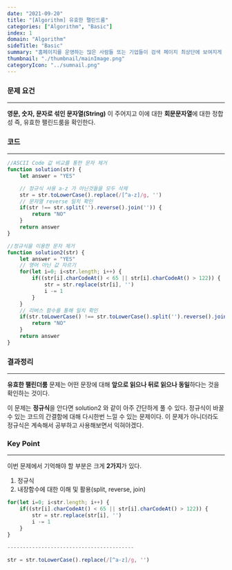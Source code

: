 ```yaml
---
date: "2021-09-20"
title: "[Algorithm] 유효한 팰린드룸"
categories: ["Algorithm", "Basic"]
index: 1
domain: "Algorithm"
sideTitle: "Basic"
summary: "홈페이지를 운영하는 많은 사람들 또는 기업들이 검색 페이지 최상단에 보여지게 하기 위해 어떤 최적화 작업을 하는지 알아보자."
thumbnail: "./thumbnail/mainImage.png"
categoryIcon: "../sumnail.png"
---
```


### 문제 요건
***
**영문, 숫자, 문자로 섞인 문자열(String)** 이 주어지고 이에 대한 **회문문자열**에 대한 정합성 즉, 유효한 팰린드룸을 확인한다.

### 코드
***

```javascript
//ASCII Code 값 비교를 통한 문자 제거
function solution(str) {
    let answer = "YES"

    // 정규식 사용 a-z 가 아닌것들을 모두 삭제
    str = str.toLowerCase().replace(/[^a-z]/g, '')
    // 문자열 reverse 일치 확인
    if(str !== str.split('').reverse().join('')) {
        return "NO"
    }
    return answer
}

```

```javascript
//정규식을 이용한 문자 제거
function solution2(str) {
    let answer = "YES"
    // 영어 아닌 값 자르기
    for(let i=0; i<str.length; i++) {
        if((str[i].charCodeAt() < 65 || str[i].charCodeAt() > 122)) {
            str = str.replace(str[i], '')
            i -= 1
        }
    }
    // 리버스 함수를 통해 일치 확인
    if(str.toLowerCase() !== str.toLowerCase().split('').reverse().join('')) {
        return "NO"
    }
    return answer
}

```

### 결과정리
***

**유효한 팰린더룸** 문제는 어떤 문장에 대해 **앞으로 읽으나 뒤로 읽으나 동일**하다는 것을 확인하는 것이다.

이 문제는 **정규식**을 안다면 solution2 와 같이 아주 간단하게 풀 수 있다.
정규식이 바꿀 수 있는 코드의 간결함에 대해 다시한번 느낄 수 있는 문제이다.
이 문제가 아니더라도 정규식은 계속해서 공부하고 사용해보면서 익혀야겠다.

### Key Point
***

이번 문제에서 기억해야 할 부분은 크게 **2가지**가 있다.

1. 정규식
2. 내장함수에 대한 이해 및 활용(split, reverse, join)
   
```javascript
for(let i=0; i<str.length; i++) {
    if((str[i].charCodeAt() < 65 || str[i].charCodeAt() > 122)) {
        str = str.replace(str[i], '')
        i -= 1
    }
}

-----------------------------------------

str = str.toLowerCase().replace(/[^a-z]/g, '')
```